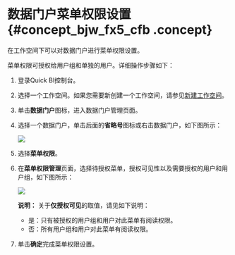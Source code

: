 # 数据门户菜单权限设置 {#concept_bjw_fx5_cfb .concept}

在工作空间下可以对数据门户进行菜单权限设置。

菜单权限可授权给用户组和单独的用户。详细操作步骤如下：

1.  登录Quick BI控制台。
2.  选择一个工作空间。如果您需要新创建一个工作空间，请参见[新建工作空间](cn.zh-CN/用户指南/组织管理/新建工作空间.md#)。
3.  单击**数据门户**图标，进入数据门户管理页面。
4.  选择一个数据门户，单击后面的**省略号**图标或右击数据门户，如下图所示：

    ![](http://static-aliyun-doc.oss-cn-hangzhou.aliyuncs.com/assets/img/20216/154271015611717_zh-CN.png)

5.  选择**菜单权限**。
6.  在**菜单权限管理**页面，选择待授权菜单，授权可见性以及需要授权的用户和用户组，如下图所示：

    ![](http://static-aliyun-doc.oss-cn-hangzhou.aliyuncs.com/assets/img/20216/154271015611716_zh-CN.png)

    **说明：** 关于**仅授权可见**的取值，请见如下说明：

    -   是：只有被授权的用户组和用户对此菜单有阅读权限。
    -   否：所有用户组和用户对此菜单有阅读权限。
7.  单击**确定**完成菜单权限设置。

